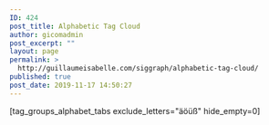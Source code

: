 ```yaml
---
ID: 424
post_title: Alphabetic Tag Cloud
author: gicomadmin
post_excerpt: ""
layout: page
permalink: >
  http://guillaumeisabelle.com/siggraph/alphabetic-tag-cloud/
published: true
post_date: 2019-11-17 14:50:27
---
```

<!-- wp:shortcode --> [tag_groups_alphabet_tabs exclude_letters="äöüß" hide_empty=0] 

<!-- /wp:shortcode -->